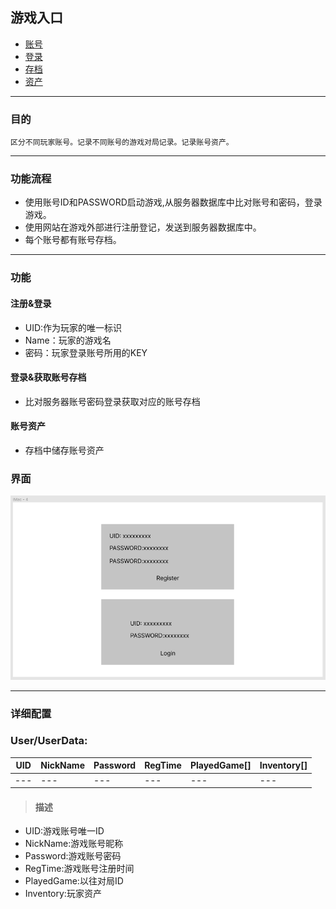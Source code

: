## 游戏入口

- [账号]()
- [登录]()
- [存档]()
- [资产]()

---

### 目的

    区分不同玩家账号。记录不同账号的游戏对局记录。记录账号资产。

---

### 功能流程

- 使用账号ID和PASSWORD启动游戏,从服务器数据库中比对账号和密码，登录游戏。
- 使用网站在游戏外部进行注册登记，发送到服务器数据库中。
- 每个账号都有账号存档。

---

### 功能

#### 注册&登录
- UID:作为玩家的唯一标识
- Name：玩家的游戏名
- 密码：玩家登录账号所用的KEY

#### 登录&获取账号存档
- 比对服务器账号密码登录获取对应的账号存档

#### 账号资产
- 存档中储存账号资产

### 界面

![注册界面](%E6%B3%A8%E5%86%8C%E7%95%8C%E9%9D%A2.png)

---

### 详细配置

### User/UserData:
UID | NickName | Password | RegTime | PlayedGame[] | Inventory[]
--- |--- | --- | --- | --- | --- 
--- | --- | --- | --- | --- |---

> #### 描述
 - UID:游戏账号唯一ID
 - NickName:游戏账号昵称
 - Password:游戏账号密码
 - RegTime:游戏账号注册时间
 - PlayedGame:以往对局ID
 - Inventory:玩家资产